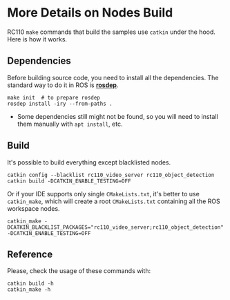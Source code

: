 # More Details on Nodes Build

RC110 `make` commands that build the samples use `catkin` under the hood. Here is how it works.

## Dependencies
Before building source code, you need to install all the dependencies. The standard way to do it in ROS is [**rosdep**](http://wiki.ros.org/rosdep).
```
make init  # to prepare rosdep
rosdep install -iry --from-paths .
```

* Some dependencies still might not be found, so you will need to install them manually with `apt install`, etc.

## Build
It's possible to build everything except blacklisted nodes.
```
catkin config --blacklist rc110_video_server rc110_object_detection
catkin build -DCATKIN_ENABLE_TESTING=OFF
```

Or if your IDE supports only single `CMakeLists.txt`, it's better to use `catkin_make`, which will create a root `CMakeLists.txt` containing all the ROS workspace nodes.
```
catkin_make -DCATKIN_BLACKLIST_PACKAGES="rc110_video_server;rc110_object_detection" -DCATKIN_ENABLE_TESTING=OFF
```

## Reference
Please, check the usage of these commands with:
```
catkin build -h
catkin_make -h
```
